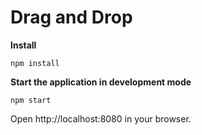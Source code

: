 Drag and Drop
============

**Install**
```
npm install
```

**Start the application in development mode**
```
npm start
```

Open http://localhost:8080 in your browser.
